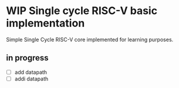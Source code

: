 # WIP Single cycle RISC-V basic implementation

Simple Single Cycle RISC-V core implemented for learning purposes.

## in progress

- [ ] add datapath
- [ ] addi datapath
